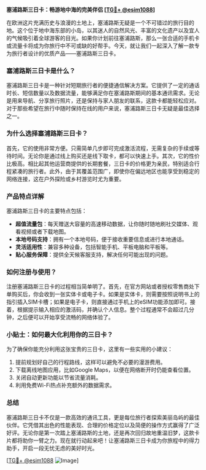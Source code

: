 **塞浦路斯三日卡：畅游地中海的完美伴侣 [[TG💪+ @esim1088](https://t.me/s/esim1088)]**

在欧洲这片充满历史与浪漫的土地上，塞浦路斯无疑是一个不可错过的旅行目的地。这个位于地中海东部的小岛，以其迷人的自然风光、丰富的文化遗产以及宜人的气候吸引着全球游客的目光。如果你计划前往塞浦路斯，那么一张合适的手机卡或流量卡将成为你旅行中不可或缺的好帮手。今天，就让我们一起深入了解一款专为旅行者设计的优质产品——塞浦路斯三日卡。

### 塞浦路斯三日卡是什么？

塞浦路斯三日卡是一种针对短期旅行者的便捷通信解决方案。它提供了一定的通话时长、短信数量以及数据流量，能够满足你在塞浦路斯期间的基本通讯需求。无论是用来导航、分享旅行照片，还是保持与家人朋友的联系，这款卡都能轻松应对。对于那些希望在旅行中随时保持在线的用户来说，塞浦路斯三日卡无疑是最佳选择之一。

### 为什么选择塞浦路斯三日卡？

首先，它的使用非常方便。只需简单几步即可完成激活流程，无需复杂的手续或等待时间。无论你是通过线上购买还是线下取卡，都可以快速上手。其次，它的性价比极高。相比起其他运营商提供的长期套餐，三日卡的价格更为亲民，特别适合行程紧凑的旅行者。此外，由于其覆盖范围广，即使你在偏远地区也能享受到稳定的网络连接，这在户外探险或乡村游览时尤为重要。

### 产品特点详解

塞浦路斯三日卡的主要特点包括：

- **超值流量包**：每天赠送大容量的高速移动数据，让你随时随地刷社交媒体、观看视频或者下载地图。
- **本地号码支持**：拥有一个本地号码，便于接收重要信息或进行本地通话。
- **灵活适用性**：兼容多种设备，包括智能手机、平板电脑和平板等。
- **贴心服务保障**：提供全天候客服支持，解决任何可能出现的问题。

### 如何注册与使用？

注册塞浦路斯三日卡的过程相当简单明了。首先，在官方网站或者授权零售商处下单购买后，你会收到一张实体卡或电子卡。如果是实体卡，则需要按照说明书上的指引插入SIM卡槽；如果是电子卡，则直接通过手机上的eSIM功能添加即可。接着，根据提示输入相应的激活码，并确认个人信息。整个过程通常不会超过几分钟，之后便可以开始享受流畅的网络体验了。

### 小贴士：如何最大化利用你的三日卡？

为了确保你能充分利用这张宝贵的三日卡，这里有一些实用的小建议：

1. 提前规划好自己的行程路线，这样可以避免不必要的漫游费用。
2. 下载离线地图应用，比如Google Maps，以便在网络断开时仍能查看位置。
3. 关闭自动更新功能以节省流量消耗。
4. 利用免费Wi-Fi热点补充额外的数据需求。

### 总结

塞浦路斯三日卡不仅是一款高效的通讯工具，更是每位旅行者探索美丽岛屿的最佳伙伴。它凭借其出色的性能表现、合理的价格定位以及简便的操作方式赢得了广泛好评。无论你是第一次踏上塞浦路斯的土地，还是再次回归故地重温旧梦，这款卡片都将助你一臂之力。现在就行动起来吧！让塞浦路斯三日卡成为你旅程中的得力助手，开启一段无忧无虑的美好时光。

[[TG💪+ @esim1088](https://t.me/s/esim1088) ![Image](https://i.postimg.cc/4NQfJmqS/Snipaste-2025-05-13-00-14-12.png)]
